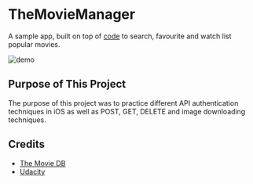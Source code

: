 # TheMovieManager
A sample app, built on top of [code](https://github.com/udacity/ios-nd-networking) to search, favourite and watch list popular movies.

![demo](demo/demo.gif)

## Purpose of This Project
The purpose of this project was to practice different API authentication techniques in iOS as well as POST, GET, DELETE and image downloading techniques. 

## Credits
- [The Movie DB](https://developers.themoviedb.org)
- [Udacity](https://www.udacity.com)